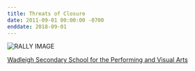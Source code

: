 ```yaml
---
title: Threats of Closure  
date: 2011-09-01 00:00:00 -0700
enddate: 2018-09-01 
---
```


![RALLY IMAGE]()




[Wadleigh Secondary School for the Performing and Visual Arts](www.wadleigharts.org)